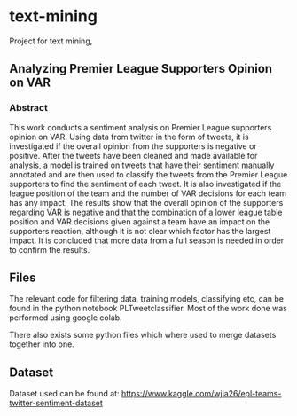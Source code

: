 # text-mining
Project for text mining, 

## Analyzing Premier League Supporters Opinion on VAR

### Abstract
This work conducts a sentiment analysis on Premier League supporters opinion on VAR. Using data from twitter in the form of tweets, it is investigated if the overall opinion from the supporters is negative or positive. After the tweets have been cleaned and made available for analysis, a model is trained on tweets that have their sentiment manually annotated and are then used to classify the tweets from the Premier League supporters to find the sentiment of each tweet. It is also investigated if the league position of the team and the number of VAR decisions for each team has any impact. The results show that the overall opinion of the supporters regarding VAR is negative and that the combination of a lower league table position and VAR decisions given against a team have an impact on the supporters reaction, although it is not clear which factor has the largest impact. It is concluded that more data from a full season is needed in order to confirm the results.



## Files
The relevant code for filtering data, training models, classifying etc, can be found in the python notebook PLTweetclassifier. Most of the work done was performed using google colab. 

There also exists some python files which where used to merge datasets together into one. 

## Dataset
Dataset used can be found at: https://www.kaggle.com/wjia26/epl-teams-twitter-sentiment-dataset
